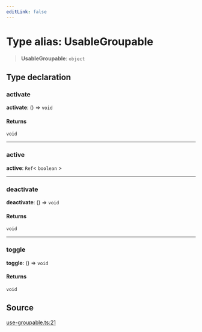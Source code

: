 ```yaml
---
editLink: false
---
```


# Type alias: UsableGroupable

> **UsableGroupable**: `object`

## Type declaration

### activate

**activate**: () => `void`

#### Returns

`void`

---

### active

**active**: `Ref`\< `boolean` \>

---

### deactivate

**deactivate**: () => `void`

#### Returns

`void`

---

### toggle

**toggle**: () => `void`

#### Returns

`void`

## Source

[use-groupable.ts:21](https://github.com/directus/directus/blob/7789a6c53/packages/composables/src/use-groupable.ts#L21)
